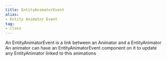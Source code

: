 ```yaml
---
title: EntityAnimatorEvent
alias: 
- Entity Animator Event
tag: 
- class
---
```

An EntityAnimatorEvent is a link between an Animator and a EntityAnimator\
An animator can have an EntityAnimatorEvent component on it to update any EntityAnimator linked to this animations
